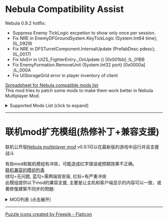 # Nebula Compatibility Assist

Nebula 0.9.2 hotfix:  
- Suppress Enemy TickLogic excpetion to show only once per session.  
- Fix NRE in EnemyDFGroundSystem.KeyTickLogic (System.Int64 time);(IL_0929)  
- Fix NRE in DFSTurretComponent.InternalUpdate (PrefabDesc pdesc);(IL_0017)  
- Fix IdxErr in UIZS_FighterEntry._OnUpdate () [0x001bb] ;IL_01BB  
- Fix EnemyFormation.RemoveUnit (System.Int32 port) [0x0000a] ;IL_000A  
- Fix UIStorageGrid error in player inventory of client  

[Spreadsheet for Nebula compatible mods list](https://docs.google.com/spreadsheets/d/16bq5RQfjpNnDt4QGPtPp1U17lmx74EIzCzhuEG7sj6k/edit#gid=373515568)  
This mod tries to patch some mods to make them work better in Nebula Multiplayer Mod.  

<details>
<summary>Supported Mods List (click to expand)</summary>

### [AutoStationConfig](https://dsp.thunderstore.io/package/Pasukaru/AutoStationConfig/)
- Sync station configuration and drone, ship, warper count.   
- Note: AutoStationConfig v1.4.0 is broken in DSP0.9.27.  

### [Auxilaryfunction](https://dsp.thunderstore.io/package/blacksnipebiu/Auxilaryfunction/)
- Sync auto station config functions.  
- Sync planetary item fill (ships, fuel) functions.  

### [BlueprintTweaks](https://dsp.thunderstore.io/package/kremnev8/BlueprintTweaks/)
- Set `useFastDismantle` = false in config file to prevent host from crashing.  
- Note: Some players reported issues when using this mod in multiplayer.  

### [DSPFreeMechaCustom](https://dsp.thunderstore.io/package/appuns/DSPFreeMechaCustom/)
- Free mecha appearance now sync correctly.  

### [DSPOptimizations](https://dsp.thunderstore.io/package/Selsion/DSPOptimizations/)
- Fix client crash when leaving a system.  

### [DSPStarMapMemo](https://dsp.thunderstore.io/package/appuns/DSPStarMapMemo/)
- Memo now sync when players add/remove icons, or finish editing text area.  

### [FactoryLocator](https://dsp.thunderstore.io/package/starfi5h/FactoryLocator/)
- Client can now see info of remote planet (Require Host to install FactoryLocator too).   

### [LSTM](https://dsp.thunderstore.io/package/hetima/LSTM/)
- Client can now see all ILS stations when choosing system/global tab.  

### [MoreMegaStructure](https://dsp.thunderstore.io/package/jinxOAO/MoreMegaStructure/)
- Sync data when player change mega structure type in the editor.  
- Sync data when player change star assembler slider.  
- Sync data when player fire star cannon.  
- Disable modification of the stats panel to avoid conflicts.  

### [PlanetFinder](https://dsp.thunderstore.io/package/hetima/PlanetFinder/)
- Fix error in multiplayer lobby.  
- Client can now see vein amount and power status on planets not loaded yet. 
- The data is updated everytime client open the window.  

### [SplitterOverBelt](https://dsp.thunderstore.io/package/hetima/SplitterOverBelt/)
- Fix that splitters and pilers put by clients can't reconnect belts.  

</details>
  
----

# 联机mod扩充模组(热修补丁+兼容支援)
联机公开版[Nebula multiplayer mod](https://dsp.thunderstore.io/package/nebula/NebulaMultiplayerMod/) v0.9.1可以在最新版的游戏中运行并且支援战斗  

有些mod和联机模组有冲突，可能造成红字错误或预期效果不正确。  
[联机兼容的模组列表](https://docs.google.com/spreadsheets/d/16bq5RQfjpNnDt4QGPtPp1U17lmx74EIzCzhuEG7sj6k)  
绿勾=无问题, 蓝勾=需两端皆安装, 红标=有严重冲突  
此模组提供以下mod的兼容支援, 主要是让主机和客户端显示的内容可以一致，或著修復建築不同步的問題:  

<details>
<summary>MOD列表 (点击展开)</summary>

### [AutoStationConfig](https://dsp.thunderstore.io/package/Pasukaru/AutoStationConfig/)
- 同步物流站自动配置  
- 注意：AutoStationConfigv1.4.0 与 游戏版本v0.9.27 不兼容, 需要安装ModFixerOne修复  

### [Auxilaryfunction](https://dsp.thunderstore.io/package/blacksnipebiu/Auxilaryfunction/) [辅助多功能mod](https://www.bilibili.com/video/BV1SS4y1X75n)
- 同步物流站自动配置相关功能  
- 同步一键填充星球上的飞机飞船翘曲器、燃料  

### [BlueprintTweaks](https://dsp.thunderstore.io/package/kremnev8/BlueprintTweaks/)
- 在配置文件中设置 `useFastDismantle` = false 以防止主机崩溃。  
- 注意: 此mod在多人游戏中不稳定, 请谨慎使用  

### [DSPFreeMechaCustom](https://dsp.thunderstore.io/package/appuns/DSPFreeMechaCustom/)
- 同步免费的机甲外观  

### [DSPOptimizations](https://dsp.thunderstore.io/package/Selsion/DSPOptimizations/)
- 修复客户端离开星系会使游戏崩溃的错误  

### [DSPStarMapMemo](https://dsp.thunderstore.io/package/appuns/DSPStarMapMemo/)
- 同步星球註記  

### [FactoryLocator](https://dsp.thunderstore.io/package/starfi5h/FactoryLocator/)
- 让客机能显示远端星球的建物讯息(需求主机也安装mod)  

### [LSTM](https://dsp.thunderstore.io/package/hetima/LSTM/)
- 让客机显示所有星际物流塔的内容  

### [MoreMegaStructure](https://dsp.thunderstore.io/package/jinxOAO/MoreMegaStructure/) 更多巨构建筑
- 当巨构类型或星际组装厂配方更改时同步数据  
- 恒星炮开火时同步数据  
- 修复客户端戴森球电力供给和需求不正确的问题  
- 取消统计页面的修改防止冲突  

### [PlanetFinder](https://dsp.thunderstore.io/package/hetima/PlanetFinder/)
- 修正在联机大厅(选择星球介面)时的UI错误  
- 让客机能显示远端星球的资源储量和电力状态  

### [SplitterOverBelt](https://dsp.thunderstore.io/package/hetima/SplitterOverBelt/)
- 让客机在传送带上放置分流器/集装机时,可以正确地重新连接传送带  

</details>
  
----

<a href="https://www.flaticon.com/free-icons/puzzle" title="puzzle icons">Puzzle icons created by Freepik - Flaticon</a>